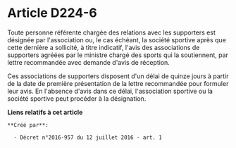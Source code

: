 # Article D224-6

Toute personne référente chargée des relations avec les supporters est désignée par l'association ou, le cas échéant, la
société sportive après que cette dernière a sollicité, à titre indicatif, l'avis des associations de supporters agréées par
le ministre chargé des sports qui la soutiennent, par lettre recommandée avec demande d'avis de réception. 

Ces associations de supporters disposent d'un délai de quinze jours à partir de la date de première présentation de la lettre
recommandée pour formuler leur avis. En l'absence d'avis dans ce délai, l'association sportive ou la société sportive peut
procéder à la désignation.

**Liens relatifs à cet article**

	**Créé par**:

	  - Décret n°2016-957 du 12 juillet 2016 - art. 1
